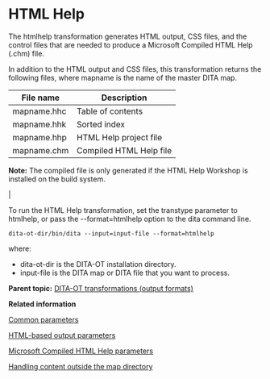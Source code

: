 # HTML Help

The htmlhelp transformation generates HTML output, CSS files, and the control files that are needed to produce a Microsoft Compiled HTML Help \(.chm\) file.

In addition to the HTML output and CSS files, this transformation returns the following files, where mapname is the name of the master DITA map.

|File name|Description|
|---------|-----------|
|mapname.hhc|Table of contents|
|mapname.hhk|Sorted index|
|mapname.hhp|HTML Help project file|
|mapname.chm| Compiled HTML Help file

 **Note:** The compiled file is only generated if the HTML Help Workshop is installed on the build system.

 |

To run the HTML Help transformation, set the transtype parameter to htmlhelp, or pass the --format=htmlhelp option to the dita command line.

```
dita-ot-dir/bin/dita --input=input-file --format=htmlhelp
```

where:

-   dita-ot-dir is the DITA-OT installation directory.
-   input-file is the DITA map or DITA file that you want to process.

**Parent topic:** [DITA-OT transformations \(output formats\)](../topics/output-formats.md)

**Related information**  


[Common parameters](../parameters/parameters-base.md)

[HTML-based output parameters](../parameters/parameters-base-html.md)

[Microsoft Compiled HTML Help parameters](../parameters/parameters-htmlhelp.md)

[Handling content outside the map directory](../parameters/generate-copy-outer.md)


